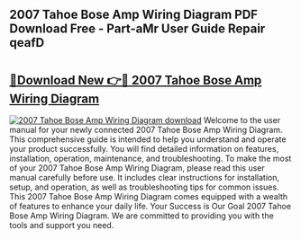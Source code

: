 ## 2007 Tahoe Bose Amp Wiring Diagram PDF Download Free - Part-aMr User Guide Repair qeafD

# <h2><a href="http://dfnhs1s.blite.top/?on=2007+Tahoe+Bose+Amp+Wiring+Diagram">🔗Download New 👉🔴 2007 Tahoe Bose Amp Wiring Diagram</a></h2>

[![2007 Tahoe Bose Amp Wiring Diagram download](https://i.imgur.com/lujVjoI.png)](http://dfnhs1s.blite.top/?on=2007+Tahoe+Bose+Amp+Wiring+Diagram)
Welcome to the user manual for your newly connected 2007 Tahoe Bose Amp Wiring Diagram. This comprehensive guide is intended to help you understand and operate your product successfully. You will find detailed information on features, installation, operation, maintenance, and troubleshooting. To make the most of your 2007 Tahoe Bose Amp Wiring Diagram, please read this user manual carefully before use. It includes clear instructions for installation, setup, and operation, as well as troubleshooting tips for common issues. This 2007 Tahoe Bose Amp Wiring Diagram comes equipped with a wealth of features to enhance your daily life. Your Success is Our Goal 2007 Tahoe Bose Amp Wiring Diagram. We are committed to providing you with the tools and support you need.

